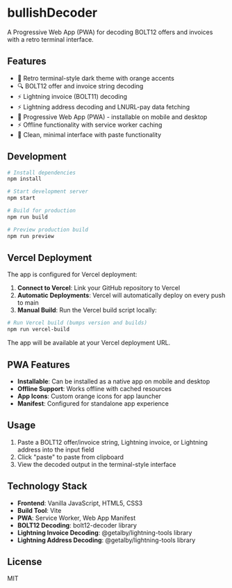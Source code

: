 # bullishDecoder

A Progressive Web App (PWA) for decoding BOLT12 offers and invoices with a retro terminal interface.

## Features

- 🧡 Retro terminal-style dark theme with orange accents
- 🔍 BOLT12 offer and invoice string decoding
- ⚡ Lightning invoice (BOLT11) decoding
- ⚡ Lightning address decoding and LNURL-pay data fetching
- 📱 Progressive Web App (PWA) - installable on mobile and desktop
- ⚡ Offline functionality with service worker caching
- 🎯 Clean, minimal interface with paste functionality

## Development

```bash
# Install dependencies
npm install

# Start development server
npm start

# Build for production
npm run build

# Preview production build
npm run preview
```

## Vercel Deployment

The app is configured for Vercel deployment:

1. **Connect to Vercel**: Link your GitHub repository to Vercel
2. **Automatic Deployments**: Vercel will automatically deploy on every push to main
3. **Manual Build**: Run the Vercel build script locally:

```bash
# Run Vercel build (bumps version and builds)
npm run vercel-build
```

The app will be available at your Vercel deployment URL.

## PWA Features

- **Installable**: Can be installed as a native app on mobile and desktop
- **Offline Support**: Works offline with cached resources
- **App Icons**: Custom orange icons for app launcher
- **Manifest**: Configured for standalone app experience

## Usage

1. Paste a BOLT12 offer/invoice string, Lightning invoice, or Lightning address into the input field
2. Click "paste" to paste from clipboard
3. View the decoded output in the terminal-style interface

## Technology Stack

- **Frontend**: Vanilla JavaScript, HTML5, CSS3
- **Build Tool**: Vite
- **PWA**: Service Worker, Web App Manifest
- **BOLT12 Decoding**: bolt12-decoder library
- **Lightning Invoice Decoding**: @getalby/lightning-tools library
- **Lightning Address Decoding**: @getalby/lightning-tools library

## License

MIT